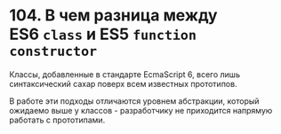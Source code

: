 # 104. В чем разница между ES6 `class` и ES5 `function constructor`

Классы, добавленные в стандарте EcmaScript 6, всего лишь синтаксический сахар поверх всем известных прототипов.

В работе эти подходы отличаются уровнем абстракции, который ожидаемо выше у классов - разработчику не приходится напрямую работать с прототипами.
